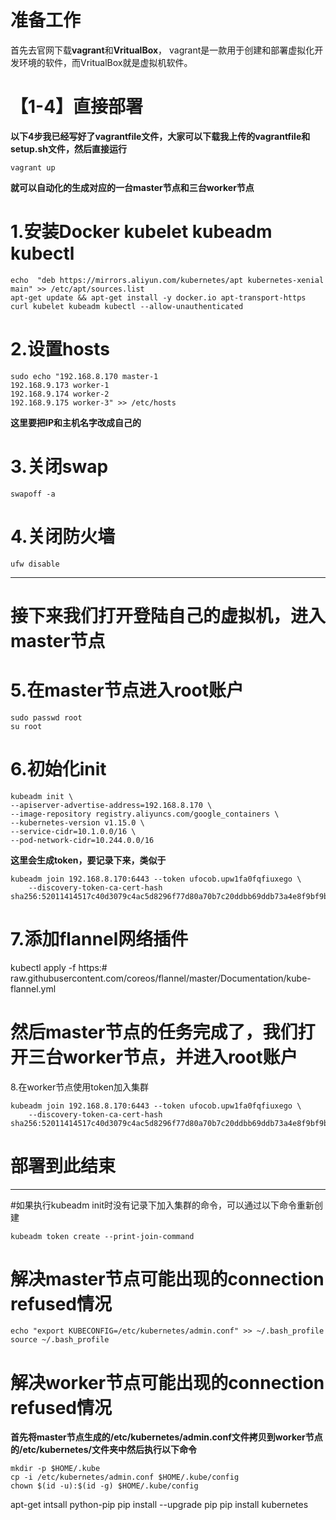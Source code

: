 # 准备工作
首先去官网下载**vagrant**和**VritualBox**，
vagrant是一款用于创建和部署虚拟化开发环境的软件，而VritualBox就是虚拟机软件。

# 【1-4】直接部署
**以下4步我已经写好了vagrantfile文件，大家可以下载我上传的vagrantfile和setup.sh文件，然后直接运行**
```
vagrant up
```
**就可以自动化的生成对应的一台master节点和三台worker节点**


# 1.安装Docker kubelet kubeadm kubectl

```
echo  "deb https://mirrors.aliyun.com/kubernetes/apt kubernetes-xenial main" >> /etc/apt/sources.list
apt-get update && apt-get install -y docker.io apt-transport-https curl kubelet kubeadm kubectl --allow-unauthenticated
```


#  2.设置hosts

```
sudo echo "192.168.8.170 master-1
192.168.9.173 worker-1
192.168.9.174 worker-2
192.168.9.175 worker-3" >> /etc/hosts
```
**这里要把IP和主机名字改成自己的**

# 3.关闭swap
```
swapoff -a
```

# 4.关闭防火墙
```
ufw disable
```

---

# 接下来我们打开登陆自己的虚拟机，进入master节点

# 5.在master节点进入root账户
```
sudo passwd root
su root 
```

# 6.初始化init
```
kubeadm init \
--apiserver-advertise-address=192.168.8.170 \
--image-repository registry.aliyuncs.com/google_containers \
--kubernetes-version v1.15.0 \
--service-cidr=10.1.0.0/16 \
--pod-network-cidr=10.244.0.0/16
```

**这里会生成token，要记录下来，类似于**

```
kubeadm join 192.168.8.170:6443 --token ufocob.upw1fa0fqfiuxego \
    --discovery-token-ca-cert-hash sha256:52011414517c40d3079c4ac5d8296f77d80a70b7c20ddbb69ddb73a4e8f9bf9b
```
# 7.添加flannel网络插件
kubectl apply -f https:# raw.githubusercontent.com/coreos/flannel/master/Documentation/kube-flannel.yml


# 然后master节点的任务完成了，我们打开三台worker节点，并进入root账户
8.在worker节点使用token加入集群
```
kubeadm join 192.168.8.170:6443 --token ufocob.upw1fa0fqfiuxego \
    --discovery-token-ca-cert-hash sha256:52011414517c40d3079c4ac5d8296f77d80a70b7c20ddbb69ddb73a4e8f9bf9b
```
# 部署到此结束

---



#如果执行kubeadm init时没有记录下加入集群的命令，可以通过以下命令重新创建
```
kubeadm token create --print-join-command
```

# 解决master节点可能出现的connection refused情况
```
echo "export KUBECONFIG=/etc/kubernetes/admin.conf" >> ~/.bash_profile
source ~/.bash_profile
```
# 解决worker节点可能出现的connection refused情况
**首先将master节点生成的/etc/kubernetes/admin.conf文件拷贝到worker节点的/etc/kubernetes/文件夹中然后执行以下命令**
```
mkdir -p $HOME/.kube
cp -i /etc/kubernetes/admin.conf $HOME/.kube/config
chown $(id -u):$(id -g) $HOME/.kube/config
```

apt-get intsall python-pip
pip install --upgrade pip
pip install kubernetes
